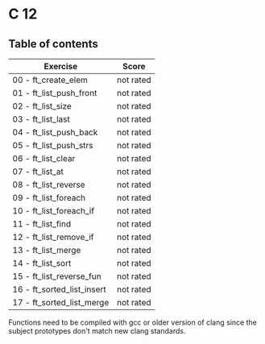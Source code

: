 # C 12

## Table of contents

Exercise						| Score  
--------------------------------|--------
00 - ft_create_elem				| not rated
01 - ft_list_push_front			| not rated
02 - ft_list_size 				| not rated
03 - ft_list_last				| not rated
04 - ft_list_push_back			| not rated
05 - ft_list_push_strs			| not rated
06 - ft_list_clear				| not rated
07 - ft_list_at					| not rated
08 - ft_list_reverse			| not rated
09 - ft_list_foreach			| not rated
10 - ft_list_foreach_if			| not rated
11 - ft_list_find				| not rated
12 - ft_list_remove_if			| not rated
13 - ft_list_merge				| not rated
14 - ft_list_sort				| not rated
15 - ft_list_reverse_fun		| not rated
16 - ft_sorted_list_insert		| not rated
17 - ft_sorted_list_merge		| not rated

Functions need to be compiled with gcc or older version of clang since the subject prototypes don't match new clang standards. 